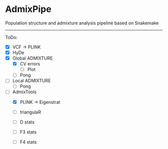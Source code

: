 # AdmixPipe
Population structure and admixture analysis pipeline based on Snakemake
___
ToDo:
 - [x] VCF -> PLINK
 - [x] HyDe
 - [x] Global ADMIXTURE
   - [x] CV errors
     - [ ] Plot
   - [ ] Pong
 - [ ] Local ADMIXTURE
   - [ ] Pong
 - [ ] AdmixTools
   - [x] PLINK -> Eigenstrat
   - [ ] triangulaR
   - [ ] D stats
   - [ ] F3 stats
   - [ ] F4 stats


